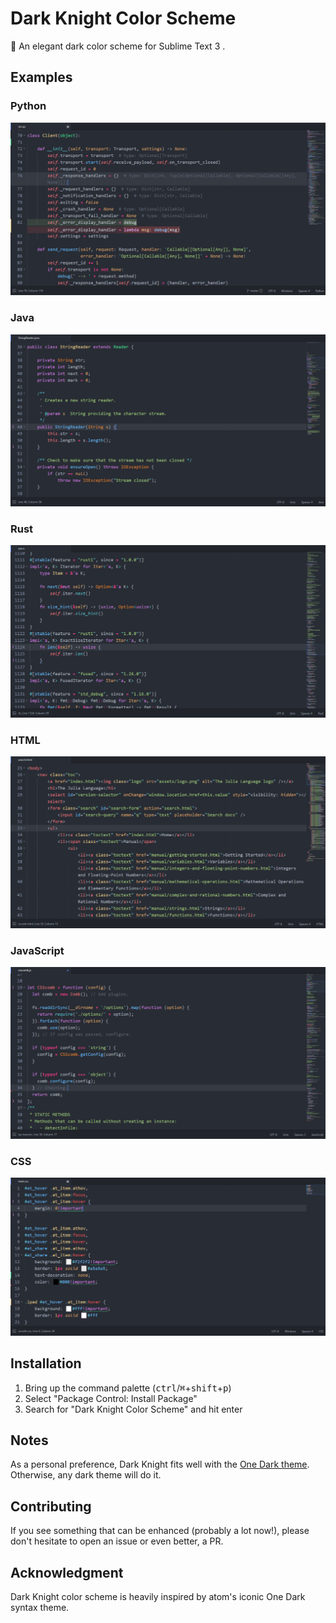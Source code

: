 # Dark Knight Color Scheme

🎨 An elegant dark color scheme for Sublime Text 3 .


## Examples

### Python

![Python](screenshots/python.png)

### Java

![Java](screenshots/java.png)

### Rust

![Rust](screenshots/rust.png)

### HTML

![HTML](screenshots/html.png)

### JavaScript

![JavaScript](screenshots/javascript.png)

### CSS

![CSS](screenshots/css.png)

## Installation

1. Bring up the command palette (<kbd>ctrl</kbd>/<kbd>⌘</kbd>+<kbd>shift</kbd>+<kbd>p</kbd>)
2. Select "Package Control: Install Package"
3. Search for "Dark Knight Color Scheme" and hit enter

## Notes

As a personal preference, Dark Knight fits well with the [One Dark theme](https://packagecontrol.io/packages/Theme%20-%20One%20Dark). Otherwise, any dark theme will do it.

## Contributing

If you see something that can be enhanced (probably a lot now!), please don't hesitate to open an issue or even better, a PR.

## Acknowledgment

Dark Knight color scheme is heavily inspired by atom's iconic One Dark syntax theme.
